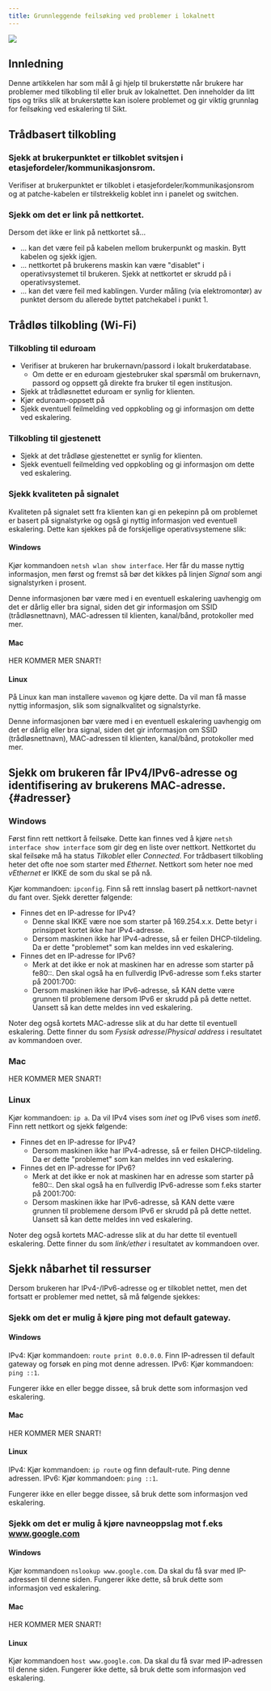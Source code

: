 ```yaml
---
title: Grunnleggende feilsøking ved problemer i lokalnett
---
```


![](/img/sikt_logo.svg)

## Innledning

Denne artikkelen har som mål å gi hjelp til brukerstøtte når brukere har problemer med tilkobling til eller bruk av lokalnettet. Den inneholder da litt tips og triks slik at brukerstøtte kan isolere problemet og gir viktig grunnlag for feilsøking ved eskalering til Sikt.

## Trådbasert tilkobling 

### Sjekk at brukerpunktet er tilkoblet svitsjen i etasjefordeler/kommunikasjonsrom. 

Verifiser at brukerpunktet er tilkoblet i etasjefordeler/kommunikasjonsrom og at patche-kabelen er tilstrekkelig koblet inn i panelet og switchen. 

### Sjekk om det er link på nettkortet. 

Dersom det ikke er link på nettkortet så...

- ... kan det være feil på kabelen mellom brukerpunkt og maskin. Bytt kabelen og sjekk igjen. 
- ... nettkortet på brukerens maskin kan være "disablet" i operativsystemet til brukeren. Sjekk at nettkortet er skrudd på i operativsystemet. 
- ... kan det være feil med kablingen. Vurder måling (via elektromontør) av punktet dersom du allerede byttet patchekabel i punkt 1. 

## Trådløs tilkobling (Wi-Fi)

### Tilkobling til eduroam

- Verifiser at brukeren har brukernavn/passord i lokalt brukerdatabase.
  - Om dette er en eduroam gjestebruker skal spørsmål om brukernavn, passord og oppsett gå direkte fra bruker til egen institusjon.  
- Sjekk at trådløsnettet eduroam er synlig for klienten.
- Kjør eduroam-oppsett på [](https://www.eduroam.no/connect)
- Sjekk eventuell feilmelding ved oppkobling og gi informasjon om dette ved eskalering. 

### Tilkobling til gjestenett

- Sjekk at det trådløse gjestenettet er synlig for klienten.
- Sjekk eventuell feilmelding ved oppkobling og gi informasjon om dette ved eskalering. 

### Sjekk kvaliteten på signalet

Kvaliteten på signalet sett fra klienten kan gi en pekepinn på om problemet er basert på signalstyrke og også gi nyttig informasjon ved eventuell eskalering. Dette kan sjekkes på de forskjellige operativsystemene slik:

#### Windows

Kjør kommandoen `netsh wlan show interface`. Her får du masse nyttig informasjon, men først og fremst så bør det kikkes på linjen *Signal* som angi signalstyrken i prosent. 

Denne informasjonen bør være med i en eventuell eskalering uavhengig om det er dårlig eller bra signal, siden det gir informasjon om SSID (trådløsnettnavn), MAC-adressen til klienten, kanal/bånd, protokoller med mer. 

#### Mac

HER KOMMER MER SNART!

#### Linux

På Linux kan man installere `wavemon` og kjøre dette. Da vil man få masse nyttig informasjon, slik som signalkvalitet og signalstyrke. 

Denne informasjonen bør være med i en eventuell eskalering uavhengig om det er dårlig eller bra signal, siden det gir informasjon om SSID (trådløsnettnavn), MAC-adressen til klienten, kanal/bånd, protokoller med mer. 

## Sjekk om brukeren får IPv4/IPv6-adresse og identifisering av brukerens MAC-adresse. {#adresser}

### Windows

Først finn rett nettkort å feilsøke. Dette kan finnes ved å kjøre `netsh interface show interface` som gir deg en liste over nettkort. Nettkortet du skal feilsøke må ha status *Tilkoblet* eller *Connected*. For trådbasert tilkobling heter det ofte noe som starter med *Ethernet*. Nettkort som heter noe med *vEthernet* er IKKE de som du skal se på nå. 

Kjør kommandoen: `ipconfig`. Finn så rett innslag basert på nettkort-navnet du fant over. Sjekk deretter følgende:

- Finnes det en IP-adresse for IPv4? 
    - Denne skal IKKE være noe som starter på 169.254.x.x. Dette betyr i prinsippet kortet ikke har IPv4-adresse.
    - Dersom maskinen ikke har IPv4-adresse, så er feilen DHCP-tildeling. Da er dette "problemet" som kan meldes inn ved eskalering. 
- Finnes det en IP-adresse for IPv6? 
    - Merk at det ikke er nok at maskinen har en adresse som starter på fe80::. Den skal også ha en fullverdig IPv6-adresse som f.eks starter på 2001:700:
    - Dersom maskinen ikke har IPv6-adresse, så KAN dette være grunnen til problemene dersom IPv6 er skrudd på på dette nettet. Uansett så kan dette meldes inn ved eskalering. 

Noter deg også kortets MAC-adresse slik at du har dette til eventuell eskalering. Dette finner du som *Fysisk adresse*/*Physical address* i resultatet av kommandoen over. 

### Mac

HER KOMMER MER SNART!

### Linux

Kjør kommandoen: `ip a`. Da vil IPv4 vises som *inet* og IPv6 vises som *inet6*. Finn rett nettkort og sjekk følgende:

- Finnes det en IP-adresse for IPv4? 
    - Dersom maskinen ikke har IPv4-adresse, så er feilen DHCP-tildeling. Da er dette "problemet" som kan meldes inn ved eskalering. 
- Finnes det en IP-adresse for IPv6? 
    - Merk at det ikke er nok at maskinen har en adresse som starter på fe80::. Den skal også ha en fullverdig IPv6-adresse som f.eks starter på 2001:700:
    - Dersom maskinen ikke har IPv6-adresse, så KAN dette være grunnen til problemene dersom IPv6 er skrudd på på dette nettet. Uansett så kan dette meldes inn ved eskalering. 

Noter deg også kortets MAC-adresse slik at du har dette til eventuell eskalering. Dette finner du som *link/ether* i resultatet av kommandoen over. 

## Sjekk nåbarhet til ressurser

Dersom brukeren har IPv4-/IPv6-adresse og er tilkoblet nettet, men det fortsatt er problemer med nettet, så må følgende sjekkes:

### Sjekk om det er mulig å kjøre ping mot default gateway. 

#### Windows

IPv4: Kjør kommandoen: `route print 0.0.0.0`. Finn IP-adressen til default gateway og forsøk en ping mot denne adressen. 
IPv6: Kjør kommandoen: `ping ::1`. 

Fungerer ikke en eller begge dissee, så bruk dette som informasjon ved eskalering.

#### Mac

HER KOMMER MER SNART!

#### Linux

IPv4: Kjør kommandoen: `ip route` og finn default-rute. Ping denne adressen. 
IPv6: Kjør kommandoen: `ping ::1`. 

Fungerer ikke en eller begge dissee, så bruk dette som informasjon ved eskalering.

### Sjekk om det er mulig å kjøre navneoppslag mot f.eks www.google.com

#### Windows

Kjør kommandoen `nslookup www.google.com`. Da skal du få svar med IP-adressen til denne siden. Fungerer ikke dette, så bruk dette som informasjon ved eskalering. 

#### Mac

HER KOMMER MER SNART!

#### Linux

Kjør kommandoen `host www.google.com`. Da skal du få svar med IP-adressen til denne siden. Fungerer ikke dette, så bruk dette som informasjon ved eskalering. 
